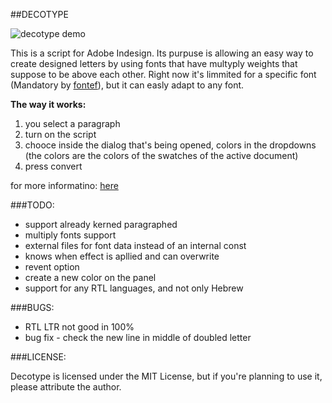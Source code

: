 ##DECOTYPE

![decotype demo](http://blog.orisomething.com/wp-content/uploads/2013/06/decotype-example.gif)


This is a script for Adobe Indesign. Its purpuse is allowing an easy way to create designed letters by using fonts that have multyply weights that suppose to be above each other.
Right now it's limmited for a specific font (Mandatory by [fontef](http://www.fontef.com/)), but it can easly adapt to any font.

**The way it works:**
1. you select a paragraph
2. turn on the script
3. chooce inside the dialog that's being opened, colors in the dropdowns (the colors are the colors of the swatches of the active document)
4. press convert


for more informatino:
[here](http://blog.orisomething.com/2013/06/decotype/)



###TODO:

* support already kerned paragraphed
* multiply fonts support
* external files for font data instead of an internal const
* knows when effect is apllied and can overwrite
* revent option
* create a new color on the panel
* support for any RTL languages, and not only Hebrew



###BUGS:

* RTL LTR not good in 100%
* bug fix - check the new line in middle of doubled letter


###LICENSE:

Decotype is licensed under the MIT License, but if you're planning to use it, please attribute the author.

